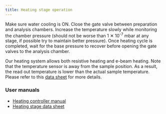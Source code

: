 ```yaml
---
title: Heating stage operation
---
```


Make sure water cooling is ON. Close the gate valve between preparation and
analysis chambers. Increase the temperature slowly while monitoring the chamber
pressure (should not be worse than 1&nbsp;✕&nbsp;10<sup>-7</sup> mbar at any
stage, if possible try to maintain better pressure). Once heating cycle is
completed, wait for the base pressure to recover before opening the gate valves
to the analysis chamber.

Our heating system allows both resistive heating and e-beam heating. Note that
the temperature sensor is away from the sample position. As a result, the read
out temperature is lower than the actual sample temperature. Please refer to
this [data sheet](
https://file-storage.github.io/manuals/Heating_datasheet_WT-1143031.pdf)
for more details.

### User manuals
- [Heating controller manual](https://file-storage.github.io/manuals/Heat3.pdf)
- [Heating stage data sheet](https://file-storage.github.io/manuals/Heating_datasheet_WT-1143031.pdf)


